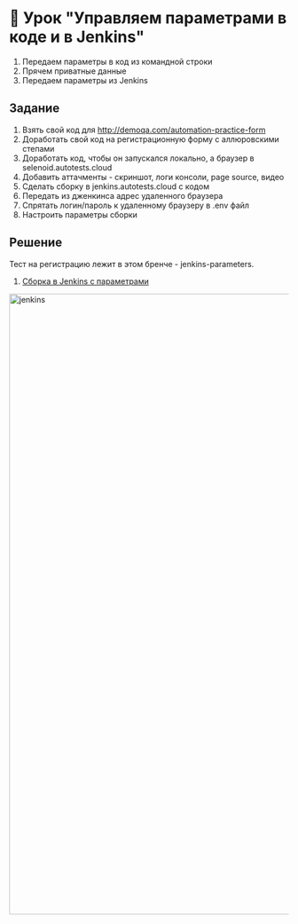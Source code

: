 # 📁 Урок "Управляем параметрами в коде и в Jenkins"

1. Передаем параметры в код из командной строки
2. Прячем приватные данные
3. Передаем параметры из Jenkins

## Задание

1. Взять свой код для http://demoqa.com/automation-practice-form
2. Доработать свой код на регистрационную форму с аллюровскими степами 
3. Доработать код, чтобы он запускался локально, а браузер в selenoid.autotests.cloud 
4. Добавить аттачменты - скриншот, логи консоли, page source, видео 
5. Сделать сборку в jenkins.autotests.cloud с кодом 
6. Передать из дженкинса адрес удаленного браузера 
7. Спрятать логин/пароль к удаленному браузеру в .env файл
8. Настроить параметры сборки

## Решение
Тест на регистрацию лежит в этом бренче - jenkins-parameters.
1. [Сборка в Jenkins с параметрами](https://jenkins.autotests.cloud/job/student-malinovskaia-anna-6-16-jenkins-parameters/)

<img width="1119" alt="jenkins" src="https://github.com/tacitcoast/demoqa-registrations-tests/assets/44261093/28e58964-303e-486f-9b5f-4edd2df1c3ef">
